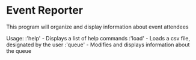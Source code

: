 # Event Reporter

This program will organize and display information about event attendees

Usage:
:'help' - Displays a list of help commands
:'load' - Loads a csv file, designated by the user
:'queue' - Modifies and displays information about the queue